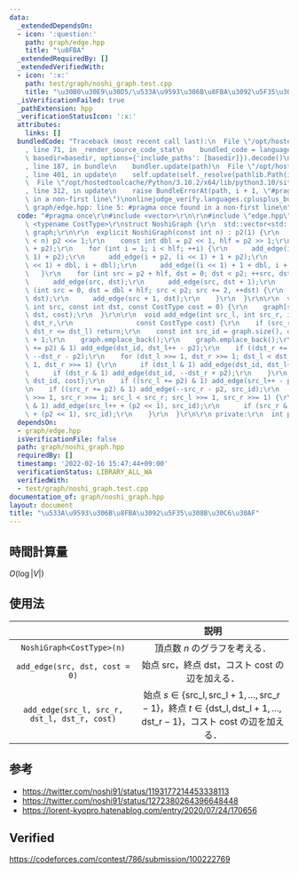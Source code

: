```yaml
---
data:
  _extendedDependsOn:
  - icon: ':question:'
    path: graph/edge.hpp
    title: "\u8FBA"
  _extendedRequiredBy: []
  _extendedVerifiedWith:
  - icon: ':x:'
    path: test/graph/noshi_graph.test.cpp
    title: "\u30B0\u30E9\u30D5/\u533A\u9593\u306B\u8FBA\u3092\u5F35\u308B\u30C6\u30AF"
  _isVerificationFailed: true
  _pathExtension: hpp
  _verificationStatusIcon: ':x:'
  attributes:
    links: []
  bundledCode: "Traceback (most recent call last):\n  File \"/opt/hostedtoolcache/Python/3.10.2/x64/lib/python3.10/site-packages/onlinejudge_verify/documentation/build.py\"\
    , line 71, in _render_source_code_stat\n    bundled_code = language.bundle(stat.path,\
    \ basedir=basedir, options={'include_paths': [basedir]}).decode()\n  File \"/opt/hostedtoolcache/Python/3.10.2/x64/lib/python3.10/site-packages/onlinejudge_verify/languages/cplusplus.py\"\
    , line 187, in bundle\n    bundler.update(path)\n  File \"/opt/hostedtoolcache/Python/3.10.2/x64/lib/python3.10/site-packages/onlinejudge_verify/languages/cplusplus_bundle.py\"\
    , line 401, in update\n    self.update(self._resolve(pathlib.Path(included), included_from=path))\n\
    \  File \"/opt/hostedtoolcache/Python/3.10.2/x64/lib/python3.10/site-packages/onlinejudge_verify/languages/cplusplus_bundle.py\"\
    , line 312, in update\n    raise BundleErrorAt(path, i + 1, \"#pragma once found\
    \ in a non-first line\")\nonlinejudge_verify.languages.cplusplus_bundle.BundleErrorAt:\
    \ graph/edge.hpp: line 5: #pragma once found in a non-first line\n"
  code: "#pragma once\r\n#include <vector>\r\n\r\n#include \"edge.hpp\"\r\n\r\ntemplate\
    \ <typename CostType>\r\nstruct NoshiGraph {\r\n  std::vector<std::vector<Edge<CostType>>>\
    \ graph;\r\n\r\n  explicit NoshiGraph(const int n) : p2(1) {\r\n    while (p2\
    \ < n) p2 <<= 1;\r\n    const int dbl = p2 << 1, hlf = p2 >> 1;\r\n    graph.resize(dbl\
    \ + p2);\r\n    for (int i = 1; i < hlf; ++i) {\r\n      add_edge(i + p2, (i <<\
    \ 1) + p2);\r\n      add_edge(i + p2, (i << 1) + 1 + p2);\r\n      add_edge((i\
    \ << 1) + dbl, i + dbl);\r\n      add_edge((i << 1) + 1 + dbl, i + dbl);\r\n \
    \   }\r\n    for (int src = p2 + hlf, dst = 0; dst < p2; ++src, dst += 2) {\r\n\
    \      add_edge(src, dst);\r\n      add_edge(src, dst + 1);\r\n    }\r\n    for\
    \ (int src = 0, dst = dbl + hlf; src < p2; src += 2, ++dst) {\r\n      add_edge(src,\
    \ dst);\r\n      add_edge(src + 1, dst);\r\n    }\r\n  }\r\n\r\n  void add_edge(const\
    \ int src, const int dst, const CostType cost = 0) {\r\n    graph[src].emplace_back(src,\
    \ dst, cost);\r\n  }\r\n\r\n  void add_edge(int src_l, int src_r, int dst_l, int\
    \ dst_r,\r\n                const CostType cost) {\r\n    if (src_r <= src_l ||\
    \ dst_r <= dst_l) return;\r\n    const int src_id = graph.size(), dst_id = src_id\
    \ + 1;\r\n    graph.emplace_back();\r\n    graph.emplace_back();\r\n    if ((dst_l\
    \ += p2) & 1) add_edge(dst_id, dst_l++ - p2);\r\n    if ((dst_r += p2) & 1) add_edge(dst_id,\
    \ --dst_r - p2);\r\n    for (dst_l >>= 1, dst_r >>= 1; dst_l < dst_r; dst_l >>=\
    \ 1, dst_r >>= 1) {\r\n      if (dst_l & 1) add_edge(dst_id, dst_l++ + p2);\r\n\
    \      if (dst_r & 1) add_edge(dst_id, --dst_r + p2);\r\n    }\r\n    add_edge(src_id,\
    \ dst_id, cost);\r\n    if ((src_l += p2) & 1) add_edge(src_l++ - p2, src_id);\r\
    \n    if ((src_r += p2) & 1) add_edge(--src_r - p2, src_id);\r\n    for (src_l\
    \ >>= 1, src_r >>= 1; src_l < src_r; src_l >>= 1, src_r >>= 1) {\r\n      if (src_l\
    \ & 1) add_edge(src_l++ + (p2 << 1), src_id);\r\n      if (src_r & 1) add_edge(--src_r\
    \ + (p2 << 1), src_id);\r\n    }\r\n  }\r\n\r\n private:\r\n  int p2;\r\n};\r\n"
  dependsOn:
  - graph/edge.hpp
  isVerificationFile: false
  path: graph/noshi_graph.hpp
  requiredBy: []
  timestamp: '2022-02-16 15:47:44+09:00'
  verificationStatus: LIBRARY_ALL_WA
  verifiedWith:
  - test/graph/noshi_graph.test.cpp
documentation_of: graph/noshi_graph.hpp
layout: document
title: "\u533A\u9593\u306B\u8FBA\u3092\u5F35\u308B\u30C6\u30AF"
---
```



## 時間計算量

$O(\log{\lvert V \rvert})$


## 使用法

||説明|
|:--:|:--:|
|`NoshiGraph<CostType>(n)`|頂点数 $n$ のグラフを考える．|
|`add_edge(src, dst, cost = 0)`|始点 $\mathrm{src}$，終点 $\mathrm{dst}$，コスト $\mathrm{cost}$ の辺を加える．|
|`add_edge(src_l, src_r, dst_l, dst_r, cost)`|始点 $s \in \lbrace \mathrm{src\_l}, \mathrm{src\_l} + 1, \ldots, \mathrm{src\_r} - 1 \rbrace$，終点 $t \in \lbrace \mathrm{dst\_l}, \mathrm{dst\_l} + 1, \ldots, \mathrm{dst\_r} - 1 \rbrace$，コスト $\mathrm{cost}$ の辺を加える．|


## 参考

- https://twitter.com/noshi91/status/1193177214453338113
- https://twitter.com/noshi91/status/1272380264396648448
- https://lorent-kyopro.hatenablog.com/entry/2020/07/24/170656


## Verified

https://codeforces.com/contest/786/submission/100222769
